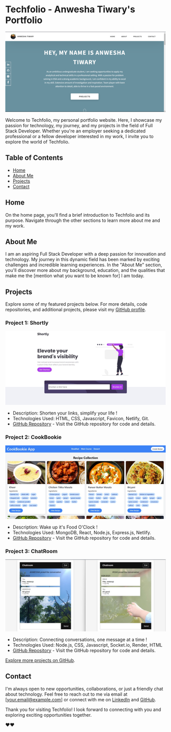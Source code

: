 # Techfolio - Anwesha Tiwary's Portfolio

![Techfolio Screenshot](assets\projects\screenshot.png)

Welcome to Techfolio, my personal portfolio website. Here, I showcase my passion for technology, my journey, and my projects in the field of Full Stack Developer. Whether you're an employer seeking a dedicated professional or a fellow developer interested in my work, I invite you to explore the world of Techfolio.

## Table of Contents

- [Home](#home)
- [About Me](#about-me)
- [Projects](#projects)
- [Contact](#contact)

## Home

On the home page, you'll find a brief introduction to Techfolio and its purpose. Navigate through the other sections to learn more about me and my work.

## About Me

I am an aspiring Full Stack Developer with a deep passion for innovation and technology. My journey in this dynamic field has been marked by exciting challenges and incredible learning experiences. In the "About Me" section, you'll discover more about my background, education, and the qualities that make me the [mention what you want to be known for] I am today.

## Projects

Explore some of my featured projects below. For more details, code repositories, and additional projects, please visit my [GitHub profile](https://github.com/tiwaryanwesha23).

### Project 1: Shortly

![Project 1 Screenshot](assets\projects\project1.jpeg)

- Description: Shorten your links, simplify your life !
- Technologies Used: HTML, CSS, Javascript, Favicon, Netlify, Git.
- [GitHub Repository](https://github.com/tiwaryanwesha23/Shortly) - Visit the GitHub repository for code and details.

### Project 2: CookBookie

![Project 2 Screenshot](assets\projects\project2.jpeg)

- Description: Wake up it's Food O'Clock !
- Technologies Used: MongoDB, React, Node.js, Express.js, Netlify.
- [GitHub Repository](https://github.com/tiwaryanwesha23/CookBookie) - Visit the GitHub repository for code and details.

### Project 3: ChatRoom

![Project 3 Screenshot](assets\projects\project3.jpeg)

- Description: Connecting conversations, one message at a time !
- Technologies Used: Node.js, CSS, Javascript, Socket.io, Render, HTML
- [GitHub Repository](https://github.com/tiwaryanwesha23/Chatroom) - Visit the GitHub repository for code and details.

[Explore more projects on GitHub](https://github.com/tiwaryanwesha23).

## Contact

I'm always open to new opportunities, collaborations, or just a friendly chat about technology. Feel free to reach out to me via email at [your.email@example.com] or connect with me on [LinkedIn](http://www.linkedin.com/in/anwesha-tiwary) and [GitHub](https://github.com/tiwaryanwesha23).

Thank you for visiting Techfolio! I look forward to connecting with you and exploring exciting opportunities together.

❤️❤️
